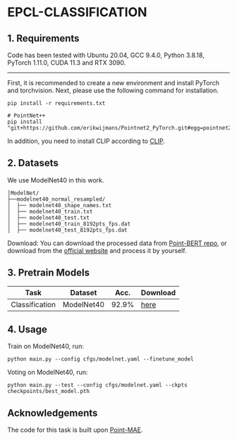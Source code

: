# EPCL-CLASSIFICATION

## 1. Requirements

Code has been tested with Ubuntu 20.04, GCC 9.4.0, Python 3.8.18, PyTorch 1.11.0, CUDA 11.3 and RTX 3090.
***
First, it is recommended to create a new environment and install PyTorch and torchvision. Next, please use the following command for installation.

```
pip install -r requirements.txt

# PointNet++
pip install "git+https://github.com/erikwijmans/Pointnet2_PyTorch.git#egg=pointnet2_ops&subdirectory=pointnet2_ops_lib"
```
In addition, you need to install CLIP according to [CLIP](https://github.com/openai/CLIP).

## 2. Datasets

We use ModelNet40 in this work. 
```
│ModelNet/
├──modelnet40_normal_resampled/
│  ├── modelnet40_shape_names.txt
│  ├── modelnet40_train.txt
│  ├── modelnet40_test.txt
│  ├── modelnet40_train_8192pts_fps.dat
│  ├── modelnet40_test_8192pts_fps.dat
```
Download: You can download the processed data from [Point-BERT repo](https://github.com/lulutang0608/Point-BERT/blob/49e2c7407d351ce8fe65764bbddd5d9c0e0a4c52/DATASET.md), or download from the [official website](https://modelnet.cs.princeton.edu/#) and process it by yourself.

## 3. Pretrain Models
|  Task | Dataset | Acc. | Download |      
|  ----- | ----- | -----|  -----|
|  Classification | ModelNet40 | 92.9% | [here](https://drive.google.com/file/d/1qcYKq-ZoQJ4JHhWYCLhmBCiqigzaY_DO/view?usp=drive_link) |

## 4. Usage
Train on ModelNet40, run:
```
python main.py --config cfgs/modelnet.yaml --finetune_model
```
Voting on ModelNet40, run:
```
python main.py --test --config cfgs/modelnet.yaml --ckpts checkpoints/best_model.pth
```

## Acknowledgements

The code for this task is built upon [Point-MAE](https://github.com/Pang-Yatian/Point-MAE). 

